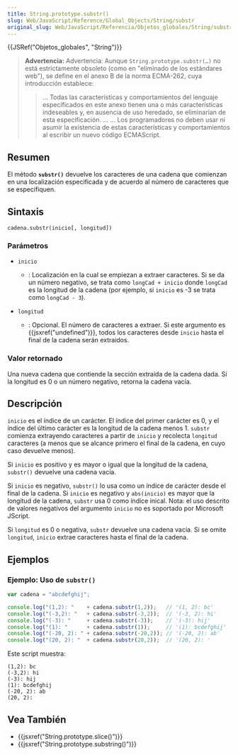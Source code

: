 ```yaml
---
title: String.prototype.substr()
slug: Web/JavaScript/Reference/Global_Objects/String/substr
original_slug: Web/JavaScript/Referencia/Objetos_globales/String/substr
---
```


{{JSRef("Objetos_globales", "String")}}

> **Advertencia:** Advertencia: Aunque `String.prototype.substr(…)` no está estrictamente obsoleto (como en "eliminado de los estándares web"), se define en el anexo B de la norma ECMA-262, cuya introducción establece:
> > ... Todas las características y comportamientos del lenguaje especificados en este anexo tienen una o más características indeseables y, en ausencia de uso heredado, se eliminarían de esta especificación. ... ... Los programadores no deben usar ni asumir la existencia de estas características y comportamientos al escribir un nuevo código ECMAScript.

## Resumen

El método **`substr()`** devuelve los caracteres de una cadena que comienzan en una localización especificada y de acuerdo al número de caracteres que se especifiquen.

## Sintaxis

```
cadena.substr(inicio[, longitud])
```

### Parámetros

- `inicio`
  - : Localización en la cual se empiezan a extraer caracteres. Si se da un número negativo, se trata como `longCad + inicio` donde `longCad` es la longitud de la cadena (por ejemplo, si `inicio` es -3 se trata como `longCad - 3`).

- `longitud`
  - : Opcional. El número de caracteres a extraer. Si este argumento es {{jsxref("undefined")}}, todos los caracteres desde `inicio` hasta el final de la cadena serán extraidos.

### Valor retornado

Una nueva cadena que contiende la sección extraída de la cadena dada. Sí la longitud es 0 o un número negativo, retorna la cadena vacía.

## Descripción

`inicio` es el índice de un carácter. El índice del primer carácter es 0, y el índice del último carácter es la longitud de la cadena menos 1. `substr` comienza extrayendo caracteres a partir de `inicio` y recolecta `longitud` caracteres (a menos que se alcance primero el final de la cadena, en cuyo caso devuelve menos).

Si `inicio` es positivo y es mayor o igual que la longitud de la cadena, `substr()` devuelve una cadena vacía.

Si `inicio` es negativo, `substr()` lo usa como un índice de carácter desde el final de la cadena. Si `inicio` es negativo y `abs(inicio)` es mayor que la longitud de la cadena, `substr` usa 0 como índice inical. Nota: el uso descrito de valores negativos del argumento `inicio` no es soportado por Microsoft JScript.

Si `longitud` es 0 o negativa, `substr` devuelve una cadena vacía. Si se omite `longitud`, `inicio` extrae caracteres hasta el final de la cadena.

## Ejemplos

### Ejemplo: Uso de `substr()`

```js
var cadena = "abcdefghij";

console.log("(1,2): "    + cadena.substr(1,2));   // '(1, 2): bc'
console.log("(-3,2): "   + cadena.substr(-3,2));  // '(-3, 2): hi'
console.log("(-3): "     + cadena.substr(-3));    // '(-3): hij'
console.log("(1): "      + cadena.substr(1));     // '(1): bcdefghij'
console.log("(-20, 2): " + cadena.substr(-20,2)); // '(-20, 2): ab'
console.log("(20, 2): "  + cadena.substr(20,2));  // '(20, 2): '
```

Este script muestra:

```
(1,2): bc
(-3,2): hi
(-3): hij
(1): bcdefghij
(-20, 2): ab
(20, 2):
```

## Vea También

- {{jsxref("String.prototype.slice()")}}
- {{jsxref("String.prototype.substring()")}}
